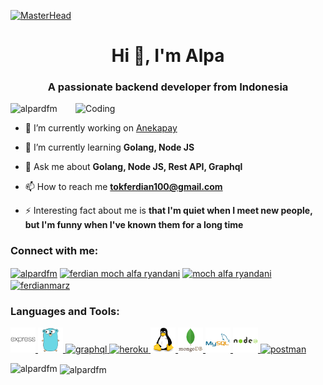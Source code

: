 [![MasterHead](https://img.freepik.com/premium-vector/back-end-developer-typographic-header-software-development_277904-18665.jpg?w=2000)](#)
<h1 align="center">Hi 👋, I'm Alpa</h1>
<h3 align="center">A passionate backend developer from Indonesia</h3>
<img align="right" alt="Coding" width="400" src="https://camo.githubusercontent.com/cae12fddd9d6982901d82580bdf321d81fb299141098ca1c2d4891870827bf17/68747470733a2f2f6d69726f2e6d656469756d2e636f6d2f6d61782f313336302f302a37513379765349765f7430696f4a2d5a2e676966">

<p align="left"> <img src="https://komarev.com/ghpvc/?username=alpardfm&label=Profile%20views&color=0e75b6&style=flat" alt="alpardfm" /> </p>

- 🔭 I’m currently working on [Anekapay](https://play.google.com/store/apps/details?id=com.anekapay.kiosaneka)

- 🌱 I’m currently learning **Golang, Node JS**

- 💬 Ask me about **Golang, Node JS, Rest API, Graphql**

- 📫 How to reach me **tokferdian100@gmail.com**

- ⚡ Interesting fact about me is **that I'm quiet when I meet new people, but I'm funny when I've known them for a long time**

<h3 align="left">Connect with me:</h3>
<p align="left">
<a href="https://twitter.com/alpardfm" target="blank"><img align="center" src="https://raw.githubusercontent.com/rahuldkjain/github-profile-readme-generator/master/src/images/icons/Social/twitter.svg" alt="alpardfm" height="30" width="40" /></a>
<a href="https://linkedin.com/in/ferdian moch alfa ryandani" target="blank"><img align="center" src="https://raw.githubusercontent.com/rahuldkjain/github-profile-readme-generator/master/src/images/icons/Social/linked-in-alt.svg" alt="ferdian moch alfa ryandani" height="30" width="40" /></a>
<a href="https://fb.com/moch alfa ryandani" target="blank"><img align="center" src="https://raw.githubusercontent.com/rahuldkjain/github-profile-readme-generator/master/src/images/icons/Social/facebook.svg" alt="moch alfa ryandani" height="30" width="40" /></a>
<a href="https://instagram.com/ferdianmarz" target="blank"><img align="center" src="https://raw.githubusercontent.com/rahuldkjain/github-profile-readme-generator/master/src/images/icons/Social/instagram.svg" alt="ferdianmarz" height="30" width="40" /></a>
</p>

<h3 align="left">Languages and Tools:</h3>
<p align="left"> <a href="https://expressjs.com" target="_blank" rel="noreferrer"> <img src="https://raw.githubusercontent.com/devicons/devicon/master/icons/express/express-original-wordmark.svg" alt="express" width="40" height="40"/> </a> <a href="https://golang.org" target="_blank" rel="noreferrer"> <img src="https://raw.githubusercontent.com/devicons/devicon/master/icons/go/go-original.svg" alt="go" width="40" height="40"/> </a> <a href="https://graphql.org" target="_blank" rel="noreferrer"> <img src="https://www.vectorlogo.zone/logos/graphql/graphql-icon.svg" alt="graphql" width="40" height="40"/> </a> <a href="https://heroku.com" target="_blank" rel="noreferrer"> <img src="https://www.vectorlogo.zone/logos/heroku/heroku-icon.svg" alt="heroku" width="40" height="40"/> </a> <a href="https://www.linux.org/" target="_blank" rel="noreferrer"> <img src="https://raw.githubusercontent.com/devicons/devicon/master/icons/linux/linux-original.svg" alt="linux" width="40" height="40"/> </a> <a href="https://www.mongodb.com/" target="_blank" rel="noreferrer"> <img src="https://raw.githubusercontent.com/devicons/devicon/master/icons/mongodb/mongodb-original-wordmark.svg" alt="mongodb" width="40" height="40"/> </a> <a href="https://www.mysql.com/" target="_blank" rel="noreferrer"> <img src="https://raw.githubusercontent.com/devicons/devicon/master/icons/mysql/mysql-original-wordmark.svg" alt="mysql" width="40" height="40"/> </a> <a href="https://nodejs.org" target="_blank" rel="noreferrer"> <img src="https://raw.githubusercontent.com/devicons/devicon/master/icons/nodejs/nodejs-original-wordmark.svg" alt="nodejs" width="40" height="40"/> </a> <a href="https://postman.com" target="_blank" rel="noreferrer"> <img src="https://www.vectorlogo.zone/logos/getpostman/getpostman-icon.svg" alt="postman" width="40" height="40"/> </a> </p>

<p><img align="left" src="https://github-readme-stats.vercel.app/api/top-langs?username=alpardfm&show_icons=true&locale=en&layout=compact" alt="alpardfm" /></p>

<p>&nbsp;<img align="center" src="https://github-readme-stats.vercel.app/api?username=alpardfm&show_icons=true&locale=en" alt="alpardfm" /></p>

